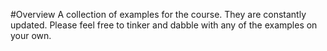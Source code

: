 #Overview
A collection of examples for the course.  They are constantly updated.  Please feel free to tinker and dabble with any of the examples on your own.